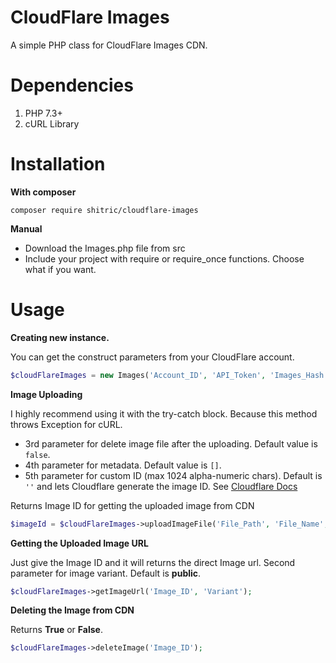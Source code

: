 
# CloudFlare Images
A simple PHP class for CloudFlare Images CDN.

# Dependencies

1. PHP 7.3+
2. cURL Library

# Installation

**With composer**

    composer require shitric/cloudflare-images

**Manual**

- Download the Images.php file from src
- Include your project with require or require_once functions. Choose what if you want.

# Usage

**Creating new instance.**

You can get the construct parameters from your CloudFlare account.

```PHP
$cloudFlareImages = new Images('Account_ID', 'API_Token', 'Images_Hash', 'Domain');
```

**Image Uploading**

I highly recommend using it with the try-catch block. Because this method throws Exception for cURL.  
- 3rd parameter for delete image file after the uploading. Default value is `false`.
- 4th parameter for metadata. Default value is `[]`.
- 5th parameter for custom ID (max 1024 alpha-numeric chars). Default is `''` and lets Cloudflare generate the image ID. See
  [Cloudflare Docs](https://developers.cloudflare.com/images/cloudflare-images/upload-images/custom-id/)

Returns Image ID for getting the uploaded image from CDN

```PHP
$imageId = $cloudFlareImages->uploadImageFile('File_Path', 'File_Name', false, ['key'=>'value'], 'Custom_ID');
```

**Getting the Uploaded Image URL**

Just give the Image ID and it will returns the direct Image url. Second parameter for image variant. Default is **public**.

```PHP
$cloudFlareImages->getImageUrl('Image_ID', 'Variant');
```

**Deleting the Image from CDN**

Returns **True** or **False**.

```PHP
$cloudFlareImages->deleteImage('Image_ID');
```
